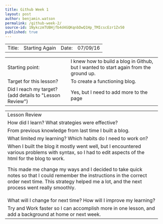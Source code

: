 ```yaml
---
title: Github Week 1
layout: post
author: benjamin.watson
permalink: /github-week-2/
source-id: 1NykczmTUBHjfb4d4GQKqnbDwQ1Hp_TMIcscEzr1Zv50
published: true
---
```

<table>
  <tr>
    <td>Title:  </td>
    <td>Starting Again</td>
    <td> Date:  </td>
    <td>07/09/16</td>
  </tr>
</table>


<table>
  <tr>
    <td>Starting point:</td>
    <td>I knew how to build a blog in Github, but I wanted to start again from the ground up.</td>
  </tr>
  <tr>
    <td>Target for this lesson?</td>
    <td>To create a functioning blog.</td>
  </tr>
  <tr>
    <td>Did I reach my target? 
(add details to "Lesson Review")</td>
    <td>Yes, but I need to add more to the page</td>
  </tr>
</table>


<table>
  <tr>
    <td>Lesson Review</td>
  </tr>
  <tr>
    <td>How did I learn? What strategies were effective? </td>
  </tr>
  <tr>
    <td>From previous knowledge from last time I built a blog.</td>
  </tr>
  <tr>
    <td>What limited my learning? Which habits do I need to work on? </td>
  </tr>
  <tr>
    <td>When I built the blog it mostly went well, but I encountered various problems with syntax, so I had to edit aspects of the html for the blog to work.

This made me change my ways and I decided to take quick notes so that I could remember the instructions in the correct order next time.  This strategy helped me a lot, and the next process went really smoothly.</td>
  </tr>
  <tr>
    <td>What will I change for next time? How will I improve my learning?</td>
  </tr>
  <tr>
    <td>Try and Work faster so I can accomplish more in one lesson, and add a background at home or next week.</td>
  </tr>
</table>


